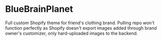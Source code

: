 # BlueBrainPlanet
Full custom Shopify theme for friend's clothing brand. Pulling repo won't function perfectly as Shopify doesn't export images added through brand owner's customizer, only hard-uploaded images to the backend.
